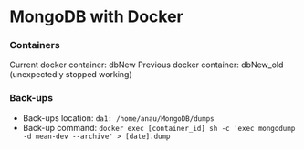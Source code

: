 
# MongoDB with Docker

### Containers
Current docker container: dbNew
Previous docker container: dbNew_old (unexpectedly stopped working) 

### Back-ups
* Back-ups location: ```da1: /home/anau/MongoDB/dumps```
* Back-up command: ```docker exec [container_id] sh -c 'exec mongodump -d mean-dev --archive' > [date].dump```


